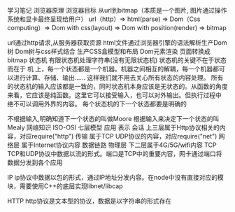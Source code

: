学习笔记
浏览器原理
浏览器目标 从url到bitmap（本质是一个图片, 图片通过操作系统和显卡最终呈现给用户） url（http）=> html(parse) => Dom（Css computing）=> Dom with css(layout) => Dom with position(render) => bitmap

url通过http请求,从服务器获取资源
html文件通过浏览器引擎的语法解析生产Dom树
Dom树与css样式结合
生产CSS盒模型和布局
Dom元素渲染
页面转换成bitmap
状态机
有限状态机处理字符串(没有无限状态机) 状态机的关键不在于状态而在于 机 上，每一个状态都是一个机器。机器之间相互的解耦，每一个机器都可以进行计算、存储、输出…… 这样我们就不用去关心所有状态的内容处理。 所有的状态机的输入应该都是一致的，同时状态机本身应该是无状态的。从函数的角度来看，它应该是纯函数。这里它可以接受输入，也可以对外输出。但执行过程中 绝不可以调用外界的内容。 每个状态机的下一个状态都要是明确的

不根据输入,明确知道下一个状态的叫做Moore
根据输入来决定下一个状态的叫Mealy
网络知识
ISO-OSI 七层模型
应用
表示
会话
上三层属于Http协议相关的内容，对应require("http")
传输
属于TCP UDP协议的内容，对应require("net")
网络层
属于Internet协议内容
数据链路
物理层
下二层属于4G/5G/wifi内容
TCP
TCP和UDP协议中数据以流的形式。端口是TCP中的重要内容，网卡通过端口将数据分发到各个应用

IP
ip协议中数据以包的形式，通过IP地址分发内容。在node中没有直接对应的模块，需要使用C++的底层实现libnet/libcap

HTTP
http协议是文本型的协议，数据是以字符串的形式存在